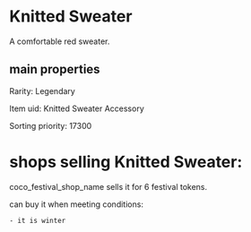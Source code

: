 # Knitted Sweater

A comfortable red sweater.

## main properties

Rarity: Legendary

Item uid: Knitted Sweater Accessory

Sorting priority: 17300

# shops selling Knitted Sweater:

coco_festival_shop_name sells it for 6 festival tokens.

  can buy it when meeting conditions: 

    - it is winter